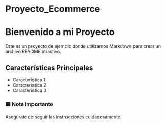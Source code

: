 # Proyecto_Ecommerce

# <span>Bienvenido a mi Proyecto</span>

Este es un proyecto de ejemplo donde utilizamos Markdown para crear un archivo README atractivo.

## <span>Características Principales</span>

- Característica 1
- Característica 2
- Característica 3

### 🟦 Nota Importante
Asegúrate de seguir las instrucciones cuidadosamente.